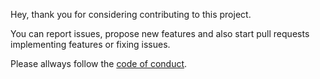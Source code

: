 Hey, thank you for considering contributing to this project.

You can report issues, propose new features and also start pull requests implementing features or fixing issues.

Please allways follow the [code of conduct](https://github.com/paul-mueser/music-bot/blob/main/CODE_OF_CONDUCT.md).
